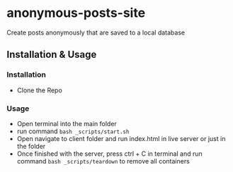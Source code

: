 # anonymous-posts-site
Create posts anonymously that are saved to a local database
## Installation & Usage
### Installation
- Clone the Repo
### Usage
- Open terminal into the main folder
- run command `bash _scripts/start.sh`
- Open navigate to client folder and run index.html in live server or just in the folder
- Once finished with the server, press ctrl + C in terminal and run command `bash _scripts/teardown` to remove all containers

